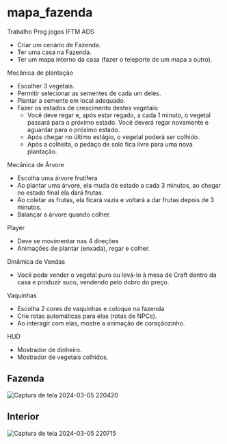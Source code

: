 # mapa_fazenda
Trabalho Prog jogos IFTM ADS

- Criar um cenário de Fazenda.
- Ter uma casa na Fazenda.
- Ter um mapa interno da casa (fazer o teleporte de um mapa a outro).

Mecânica de plantação
- Escolher 3 vegetais.
- Permitir selecionar as sementes de cada um deles.
- Plantar a semente em local adequado.
- Fazer os estados de crescimento destes vegetais:
    - Você deve regar e, após estar regado, a cada 1 minuto, o vegetal passará para o próximo estado. Você deverá regar novamente e aguardar para o próximo estado.
    - Após chegar no último estágio, o vegetal poderá ser colhido.
    - Após a colheita, o pedaço de solo fica livre para uma nova plantação.

Mecânica de Árvore
- Escolha uma árvore frutífera
- Ao plantar uma árvore, ela muda de estado a cada 3 minutos, ao chegar no estado final ela dará frutas.
- Ao coletar as frutas, ela ficará vazia e voltará a dar frutas depois de 3 minutos.
- Balançar a árvore quando colher.

Player
- Deve se movimentar nas 4 direções
- Animações de plantar (enxada), regar e colher.

Dinâmica de Vendas
- Você pode vender o vegetal puro ou levá-lo à mesa de Craft dentro da casa e produzir suco, vendendo pelo dobro do preço.

Vaquinhas
- Escolha 2 cores de vaquinhas e coloque na fazenda
- Crie rotas automáticas para elas (rotas de NPCs).
- Ao interagir com elas, mostre a animação de coraçãozinho.

HUD
- Mostrador de dinheiro.
- Mostrador de vegetais colhidos.


<h2>Fazenda</h2>

![Captura de tela 2024-03-05 220420](https://github.com/oliveiraronaldo/mapa_fazenda/assets/82688367/65a24238-a7c6-44d4-8e83-34e2288cca9f)

<h2>Interior</h2>

![Captura de tela 2024-03-05 220715](https://github.com/oliveiraronaldo/mapa_fazenda/assets/82688367/268a9bf4-3a0d-4b84-908a-53d8246d85a6)
